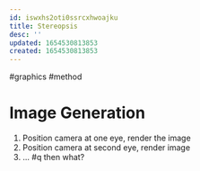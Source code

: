 ```yaml
---
id: iswxhs2oti0ssrcxhwoajku
title: Stereopsis
desc: ''
updated: 1654530813853
created: 1654530813853
---
```

#graphics #method
# Image Generation
1. Position camera at one eye, render the image
2. Position camera at second eye, render image
3. ... #q then what?
